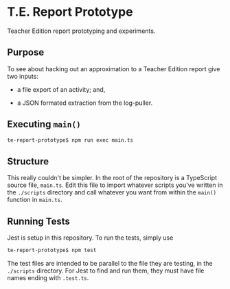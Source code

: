 # T.E. Report Prototype

Teacher Edition report prototyping and experiments.

## Purpose

To see about hacking out an approximation to a Teacher Edition report give two
inputs:

* a file export of an activity; and,

* a JSON formated extraction from the log-puller.

## Executing `main()`

``` bash
te-report-prototype$ npm run exec main.ts
```

## Structure

This really couldn't be simpler. In the root of the repository is a TypeScript
source file, `main.ts`. Edit this file to import whatever scripts you've
written in the `./scripts` directory and call whatever you want from within
the `main()` function in `main.ts`.

## Running Tests

Jest is setup in this repository. To run the tests, simply use

``` bash
te-report-prototype$ npm test
```

The test files are intended to be parallel to the file they are testing, in the
`./scripts` directory. For Jest to find and run them, they must have file names
ending with `.test.ts`.
